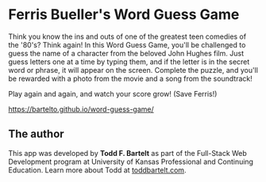 # Ferris Bueller's Word Guess Game

Think you know the ins and outs of one of the greatest teen comedies of the '80's? Think again! In this Word Guess Game, you'll be challenged to guess the name of a character from the beloved John Hughes film. Just guess letters one at a time by typing them, and if the letter is in the secret word or phrase, it will appear on the screen. Complete the puzzle, and you'll be rewarded with a photo from the movie and a song from the soundtrack!

Play again and again, and watch your score grow! (Save Ferris!)

https://bartelto.github.io/word-guess-game/

## The author

This app was developed by **Todd F. Bartelt** as part of the Full-Stack Web Development program at University of Kansas Professional and Continuing Education. Learn more about Todd at [toddbartelt.com](http://toddbartelt.com).
